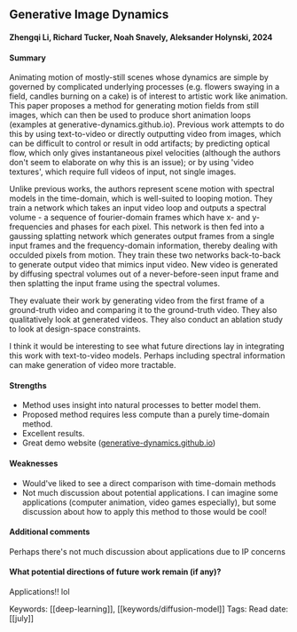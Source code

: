 ## Generative Image Dynamics
#### Zhengqi Li, Richard Tucker, Noah Snavely, Aleksander Holynski, 2024
#### Summary
Animating motion of mostly-still scenes whose dynamics are simple by governed by complicated underlying processes (e.g. flowers swaying in a field, candles burning on a cake) is of interest to artistic work like animation. This paper proposes a method for generating motion fields from still images, which can then be used to produce short animation loops (examples at generative-dynamics.github.io). Previous work attempts to do this by using text-to-video or directly outputting video from images, which can be difficult to control or result in odd artifacts; by predicting optical flow, which only gives instantaneous pixel velocities (although the authors don't seem to elaborate on why this is an issue); or by using 'video textures', which require full videos of input, not single images.

Unlike previous works, the authors represent scene motion with spectral models in the time-domain, which is well-suited to looping motion. They train a network which takes an input video loop and outputs a spectral volume - a sequence of fourier-domain frames which have x- and y- frequencies and phases for each pixel. This network is then fed into a gaussing splatting network which generates output frames from a single input frames and the frequency-domain information, thereby dealing with occulded pixels from motion. They train these two networks back-to-back to generate output video that mimics input video. New video is generated by diffusing spectral volumes out of a never-before-seen input frame and then splatting the input frame using the spectral volumes.

They evaluate their work by generating video from the first frame of a ground-truth video and comparing it to the ground-truth video. They also qualitatively look at generated videos. They also conduct an ablation study to look at design-space constraints.

I think it would be interesting to see what future directions lay in integrating this work with text-to-video models. Perhaps including spectral information can make generation of video more tractable.

#### Strengths
  - Method uses insight into natural processes to better model them.
  - Proposed method requires less compute than a purely time-domain method.
  - Excellent results.
  - Great demo website ([generative-dynamics.github.io](generative-dynamics.github.io))

#### Weaknesses
  - Would've liked to see a direct comparison with time-domain methods
  - Not much discussion about potential applications. I can imagine some applications (computer animation, video games especially), but some discussion about how to apply this method to those would be cool!

#### Additional comments
Perhaps there's not much discussion about applications due to IP concerns

#### What potential directions of future work remain (if any)?
Applications!! lol

Keywords: [[deep-learning]], [[keywords/diffusion-model]]
Tags:
Read date: [[july]]